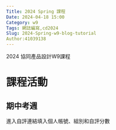 ```yaml
---
Title: 2024 Spring 課程
Date: 2024-04-18 15:00
Category: w9
Tags: 網誌編寫,cd2024
Slug: 2024-Spring-w9-blog-tutorial
Author:41039138
---
```


2024 協同產品設計W9課程

<!-- PELICAN_END_SUMMARY -->

# 課程活動

## 期中考週

  進入自評連結填入個人帳號、組別和自評分數
  